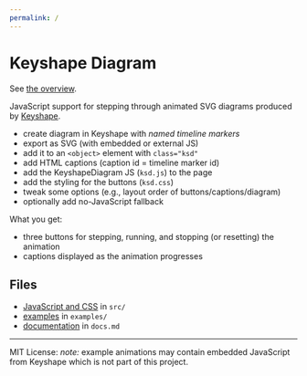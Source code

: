 ```yaml
---
permalink: /
---
```


# Keyshape Diagram

See [the overview](https://davewhiteland.github.io/keyshape-diagram/).

JavaScript support for stepping through animated SVG diagrams produced by
[Keyshape](https://www.keyshapeapp.com).

* create diagram in Keyshape with _named timeline markers_
* export as SVG (with embedded or external JS)
* add it to an `<object>` element with `class="ksd"` 
* add HTML captions (caption id = timeline marker id)
* add the KeyshapeDiagram JS (`ksd.js`) to the page
* add the styling for the buttons (`ksd.css`)
* tweak some options (e.g., layout order of buttons/captions/diagram)
* optionally add no-JavaScript fallback

What you get:

* three buttons for stepping, running, and stopping (or resetting) the animation
* captions displayed as the animation progresses


## Files

* [JavaScript and CSS](https://github.com/davewhiteland/keyshape-diagram/tree/main/src) in `src/`
* [examples](https://davewhiteland.github.io/keyshape-diagram/examples) in `examples/`
* [documentation](https://davewhiteland.github.io/keyshape-diagram/docs) in `docs.md`


---

MIT License: _note:_ example animations may contain embedded JavaScript from
Keyshape which is not part of this project.